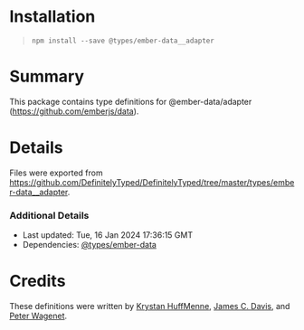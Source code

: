 # Installation
> `npm install --save @types/ember-data__adapter`

# Summary
This package contains type definitions for @ember-data/adapter (https://github.com/emberjs/data).

# Details
Files were exported from https://github.com/DefinitelyTyped/DefinitelyTyped/tree/master/types/ember-data__adapter.

### Additional Details
 * Last updated: Tue, 16 Jan 2024 17:36:15 GMT
 * Dependencies: [@types/ember-data](https://npmjs.com/package/@types/ember-data)

# Credits
These definitions were written by [Krystan HuffMenne](https://github.com/gitKrystan), [James C. Davis](https://github.com/jamescdavis), and [Peter Wagenet](https://github.com/wagenet).
